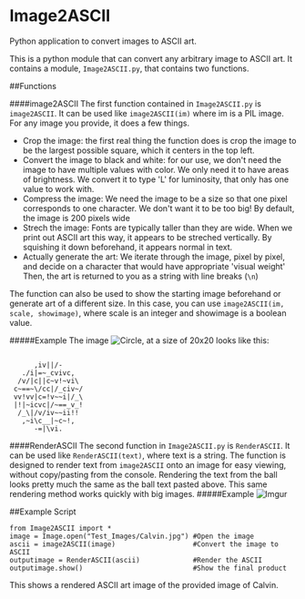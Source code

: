 # Image2ASCII
Python application to convert images to ASCII art.

This is a python module that can convert any arbitrary image to ASCII art. It contains a module, `Image2ASCII.py`, that contains two functions.

##Functions

####image2ASCII
The first function contained in `Image2ASCII.py` is `image2ASCII`. It can be used like `image2ASCII(im)` where im is a PIL image. For any image you provide, it does a few things.
* Crop the image: the first real thing the function does is crop the image to be the largest possible square, which it centers in the top left.
* Convert the image to black and white: for our use, we don't need the image to have multiple values with color. We only need it to have areas of brightness. We convert it to type 'L' for luminosity, that only has one value to work with.
* Compress the image: We need the image to be a size so that one pixel corresponds to one character. We don't want it to be too big! By default, the image is 200 pixels wide
* Strech the image: Fonts are typically taller than they are wide. When we print out ASCII art this way, it appears to be streched vertically. By squishing it down beforehand, it appears normal in text.
* Actually generate the art: We iterate through the image, pixel by pixel, and decide on a character that would have appropriate 'visual weight'
Then, the art is returned to you as a string with line breaks (`\n`)

The function can also be used to show the starting image beforehand or generate art of a different size. In this case, you can use `image2ASCII(im, scale, showimage)`, where scale is an integer and showimage is a boolean value. 

#####Example
The image ![Circle](https://www.easycalculation.com/area/images/circle.gif), at a size of 20x20 looks like this:
```
                    
      ,iv||/-       
   ./i|=~_cvivc,    
  /v/|c||c~v!~vi\   
 c~==~\/cc|/_civ~/  
 vv!vv|c=!v~~i|/_\  
 |!|~icvc|/~==_v_!  
  /_\|/v/iv~~ii!!   
   ,~i\c__|~c~!,    
      -=|\vi.       
```
####RenderASCII
The second function in `Image2ASCII.py` is `RenderASCII`. It can be used like `RenderASCII(text)`, where text is a string. The function is designed to render text from `image2ASCII` onto an image for easy viewing, without copy/pasting from the console. Rendering the text from the ball looks pretty much the same as the ball text pasted above. This same rendering method works quickly with big images.
#####Example
![Imgur](http://i.imgur.com/WWw63u4.jpg)

##Example Script
```
from Image2ASCII import *
image = Image.open("Test_Images/Calvin.jpg") #Open the image
ascii = image2ASCII(image)                   #Convert the image to ASCII
outputimage = RenderASCII(ascii)             #Render the ASCII
outputimage.show()                           #Show the final product
```
This shows a rendered ASCII art image of the provided image of Calvin.
